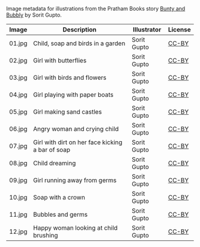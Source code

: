 Image metadata for illustrations from the Pratham Books story [Bunty and Bubbly](https://storyweaver.org.in/stories/202-bunty-and-bubbly) by Sorit Gupto.

Image | Description | Illustrator | License
----- | ----------- | ----------- | -------
01.jpg | Child, soap and birds in a garden | Sorit Gupto | [CC-BY](https://creativecommons.org/licenses/by/4.0/)
02.jpg | Girl with butterflies | Sorit Gupto | [CC-BY](https://creativecommons.org/licenses/by/4.0/)
03.jpg | Girl with birds and flowers | Sorit Gupto | [CC-BY](https://creativecommons.org/licenses/by/4.0/)
04.jpg | Girl playing with paper boats | Sorit Gupto | [CC-BY](https://creativecommons.org/licenses/by/4.0/)
05.jpg | Girl making sand castles | Sorit Gupto | [CC-BY](https://creativecommons.org/licenses/by/4.0/)
06.jpg | Angry woman and crying child | Sorit Gupto | [CC-BY](https://creativecommons.org/licenses/by/4.0/)
07.jpg | Girl with dirt on her face kicking a bar of soap | Sorit Gupto | [CC-BY](https://creativecommons.org/licenses/by/4.0/)
08.jpg | Child dreaming | Sorit Gupto | [CC-BY](https://creativecommons.org/licenses/by/4.0/)
09.jpg | Girl running away from germs | Sorit Gupto | [CC-BY](https://creativecommons.org/licenses/by/4.0/)
10.jpg | Soap with a crown | Sorit Gupto | [CC-BY](https://creativecommons.org/licenses/by/4.0/)
11.jpg | Bubbles and germs | Sorit Gupto | [CC-BY](https://creativecommons.org/licenses/by/4.0/)
12.jpg | Happy woman looking at child brushing | Sorit Gupto | [CC-BY](https://creativecommons.org/licenses/by/4.0/)